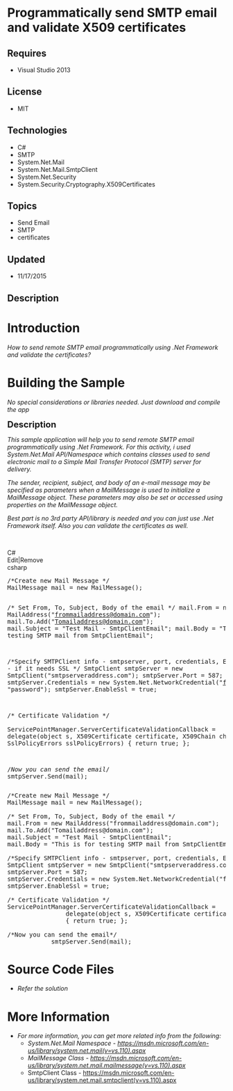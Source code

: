 # Programmatically send SMTP email and validate X509 certificates
## Requires
- Visual Studio 2013
## License
- MIT
## Technologies
- C#
- SMTP
- System.Net.Mail
- System.Net.Mail.SmtpClient
- System.Net.Security
- System.Security.Cryptography.X509Certificates
## Topics
- Send Email
- SMTP
- certificates
## Updated
- 11/17/2015
## Description

<h1>Introduction</h1>
<p><em>How to send remote SMTP email programmatically using .Net Framework and validate the certificates?</em></p>
<h1><span>Building the Sample</span></h1>
<p><em>No special considerations or libraries needed. Just download and compile the app</em></p>
<p><span style="font-size:20px; font-weight:bold">Description</span></p>
<p><em>This sample application will help you to send remote SMTP email programmatically using .Net Framework.
<em>For this activity, i used System.Net.Mail API/Namespace which&nbsp;contains classes used to send electronic mail to a Simple Mail Transfer Protocol (SMTP) server for delivery.</em>&nbsp;</em></p>
<p><em>The sender, recipient, subject, and body of an e-mail message may be specified as parameters when a MailMessage is used to initialize a MailMessage object. These parameters may also be set or accessed using properties on the MailMessage object.</em></p>
<p><em>Best part is no 3rd party API/library is needed and you can just use .Net Framework itself. Also you can validate the certificates as well.</em></p>
<p>&nbsp;</p>
<div class="scriptcode">
<div class="pluginEditHolder" pluginCommand="mceScriptCode">
<div class="title"><span>C#</span></div>
<div class="pluginLinkHolder"><span class="pluginEditHolderLink">Edit</span>|<span class="pluginRemoveHolderLink">Remove</span></div>
<span class="hidden">csharp</span>
<pre class="hidden">/*Create new Mail Message */
MailMessage mail = new MailMessage();

/* Set From, To, Subject, Body of the email */
mail.From = new MailAddress(&quot;frommailaddress@domain.com&quot;);
mail.To.Add(&quot;Tomailaddress@domain.com&quot;);
mail.Subject = &quot;Test Mail - SmtpClientEmail&quot;;
mail.Body = &quot;This is for testing SMTP mail from SmtpClientEmail&quot;;

/*Specify SMTPClient info - smtpserver, port, credentials, EnableSSL - if it needs SSL */
SmtpClient smtpServer = new SmtpClient(&quot;smtpserveraddress.com&quot;);
smtpServer.Port = 587;
smtpServer.Credentials = new System.Net.NetworkCredential(&quot;frommailaddress@domain.com&quot;, &quot;password&quot;);
smtpServer.EnableSsl = true;

/* Certificate Validation */            
ServicePointManager.ServerCertificateValidationCallback =
                delegate(object s, X509Certificate certificate, X509Chain chain, SslPolicyErrors sslPolicyErrors)
                { return true; };

/*Now you can send the email*/
            smtpServer.Send(mail);</pre>
<div class="preview">
<pre class="csharp"><span class="cs__mlcom">/*Create&nbsp;new&nbsp;Mail&nbsp;Message&nbsp;*/</span>&nbsp;
MailMessage&nbsp;mail&nbsp;=&nbsp;<span class="cs__keyword">new</span>&nbsp;MailMessage();&nbsp;
&nbsp;
<span class="cs__mlcom">/*&nbsp;Set&nbsp;From,&nbsp;To,&nbsp;Subject,&nbsp;Body&nbsp;of&nbsp;the&nbsp;email&nbsp;*/</span>&nbsp;
mail.From&nbsp;=&nbsp;<span class="cs__keyword">new</span>&nbsp;MailAddress(<span class="cs__string">&quot;frommailaddress@domain.com&quot;</span>);&nbsp;
mail.To.Add(<span class="cs__string">&quot;Tomailaddress@domain.com&quot;</span>);&nbsp;
mail.Subject&nbsp;=&nbsp;<span class="cs__string">&quot;Test&nbsp;Mail&nbsp;-&nbsp;SmtpClientEmail&quot;</span>;&nbsp;
mail.Body&nbsp;=&nbsp;<span class="cs__string">&quot;This&nbsp;is&nbsp;for&nbsp;testing&nbsp;SMTP&nbsp;mail&nbsp;from&nbsp;SmtpClientEmail&quot;</span>;&nbsp;
&nbsp;
<span class="cs__mlcom">/*Specify&nbsp;SMTPClient&nbsp;info&nbsp;-&nbsp;smtpserver,&nbsp;port,&nbsp;credentials,&nbsp;EnableSSL&nbsp;-&nbsp;if&nbsp;it&nbsp;needs&nbsp;SSL&nbsp;*/</span>&nbsp;
SmtpClient&nbsp;smtpServer&nbsp;=&nbsp;<span class="cs__keyword">new</span>&nbsp;SmtpClient(<span class="cs__string">&quot;smtpserveraddress.com&quot;</span>);&nbsp;
smtpServer.Port&nbsp;=&nbsp;<span class="cs__number">587</span>;&nbsp;
smtpServer.Credentials&nbsp;=&nbsp;<span class="cs__keyword">new</span>&nbsp;System.Net.NetworkCredential(<span class="cs__string">&quot;frommailaddress@domain.com&quot;</span>,&nbsp;<span class="cs__string">&quot;password&quot;</span>);&nbsp;
smtpServer.EnableSsl&nbsp;=&nbsp;<span class="cs__keyword">true</span>;&nbsp;
&nbsp;
<span class="cs__mlcom">/*&nbsp;Certificate&nbsp;Validation&nbsp;*/</span>&nbsp;&nbsp;&nbsp;&nbsp;&nbsp;&nbsp;&nbsp;&nbsp;&nbsp;&nbsp;&nbsp;&nbsp;&nbsp;
ServicePointManager.ServerCertificateValidationCallback&nbsp;=&nbsp;
&nbsp;&nbsp;&nbsp;&nbsp;&nbsp;&nbsp;&nbsp;&nbsp;&nbsp;&nbsp;&nbsp;&nbsp;&nbsp;&nbsp;&nbsp;&nbsp;<span class="cs__keyword">delegate</span>(<span class="cs__keyword">object</span>&nbsp;s,&nbsp;X509Certificate&nbsp;certificate,&nbsp;X509Chain&nbsp;chain,&nbsp;SslPolicyErrors&nbsp;sslPolicyErrors)&nbsp;
&nbsp;&nbsp;&nbsp;&nbsp;&nbsp;&nbsp;&nbsp;&nbsp;&nbsp;&nbsp;&nbsp;&nbsp;&nbsp;&nbsp;&nbsp;&nbsp;{&nbsp;<span class="cs__keyword">return</span>&nbsp;<span class="cs__keyword">true</span>;&nbsp;};&nbsp;
&nbsp;
<span class="cs__mlcom">/*Now&nbsp;you&nbsp;can&nbsp;send&nbsp;the&nbsp;email*/</span>&nbsp;
&nbsp;&nbsp;&nbsp;&nbsp;&nbsp;&nbsp;&nbsp;&nbsp;&nbsp;&nbsp;&nbsp;&nbsp;smtpServer.Send(mail);</pre>
</div>
</div>
</div>
<h1><span>Source Code Files</span></h1>
<ul>
<li><em>Refer the solution</em> </li></ul>
<h1>More Information</h1>
<ul>
<li><em>For more information, you can get more related info from the following:</em>
<ul>
<li><em>System.Net.Mail Namespace -&nbsp;<a href="https://msdn.microsoft.com/en-us/library/system.net.mail(v=vs.110).aspx">https://msdn.microsoft.com/en-us/library/system.net.mail(v=vs.110).aspx</a>&nbsp;</em>
</li><li><em>MailMessage Class -&nbsp;<a href="https://msdn.microsoft.com/en-us/library/system.net.mail.mailmessage(v=vs.110).aspx">https://msdn.microsoft.com/en-us/library/system.net.mail.mailmessage(v=vs.110).aspx</a></em>
</li><li>SmtpClient Class -&nbsp;<a href="https://msdn.microsoft.com/en-us/library/system.net.mail.smtpclient(v=vs.110).aspx">https://msdn.microsoft.com/en-us/library/system.net.mail.smtpclient(v=vs.110).aspx</a>
</li></ul>
</li></ul>
